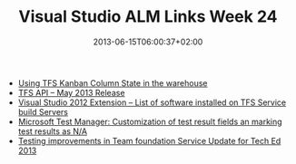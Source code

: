 ﻿---
title: "Visual Studio ALM Links Week 24"
description: ""
date: 2013-06-15T06:00:37+02:00
draft: false
tags: [Visual Studio ALM]
categories: [Visual Studio ALM]
---
- [Using TFS Kanban Column State in the warehouse](http://gordonbeeming.azurewebsites.net/2013/05/29/get-tfs-kanban-column-state-to-the-warehouse)
- [TFS API – May 2013 Release](http://gordonbeeming.azurewebsites.net/2013/05/13/tfs-api-may-2013-release)
- [Visual Studio 2012 Extension – List of software installed on TFS Service build Servers](http://geekswithblogs.net/TarunArora/archive/2013/06/02/visual-studio-2012-extension-list-of-software-installed-on-tfs-service.aspx)
- [Microsoft Test Manager: Customization of test result fields an marking test results as N/A](http://blogs.msdn.com/b/visualstudioalm/archive/2013/06/05/microsoft-test-manager-customization-of-test-result-fields-and-marking-test-results-as-na.aspx)
- [Testing improvements in Team foundation Service Update for Tech Ed 2013](http://blogs.msdn.com/b/visualstudioalm/archive/2013/06/04/testing-improvements-in-team-foundation-june-3rd-service-update.aspx)

